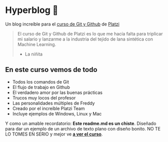 # Hyperblog 💚
Un blog increíble para el [curso de Git y Github](https://platzi.com/cursos/git-github/ " curso de Git y Github") de [Platzi](https://platzi.com/ "Platzi")
> El curso de Git y Github de Platzi es lo que me hacía falta para triplicar mi salario y lanzarme a la industria del tejido de lana sintética con Machine Learning.
> - La niñita

## En este curso vemos de todo
* Todos los comandos de Git
* El flujo de trabajo en Github
* El verdadero amor por las buenas prácticas
* Trucos muy locos del profesor
* Las personalidades múltiples de Freddy
* Creado por el increíble Platzi Team
* Incluye ejemplos de Windows, Linux y Mac

Y como un amable recordatorio: **Este readme.md es un chiste**.  Diseñado para dar un ejemplo de un archivo de texto plano con diseño bonito. NO TE LO TOMES EN SERIO y mejor ve [**a ver el curso**](https://platzi.com/cursos/git-github/ "a ver el curso").